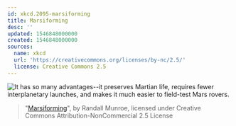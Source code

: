 ```yaml
---
id: xkcd.2095-marsiforming
title: Marsiforming
desc: ''
updated: 1546848000000
created: 1546848000000
sources:
  name: xkcd
  url: 'https://creativecommons.org/licenses/by-nc/2.5/'
  license: Creative Commons 2.5
---
```

![It has so many advantages--it preserves Martian life, requires fewer interplanetary launches, and makes it much easier to field-test Mars rovers.](https://imgs.xkcd.com/comics/marsiforming.png)
> "[Marsiforming](https://xkcd.com/2095/)", by Randall Munroe, licensed under Creative Commons Attribution-NonCommercial 2.5 License
